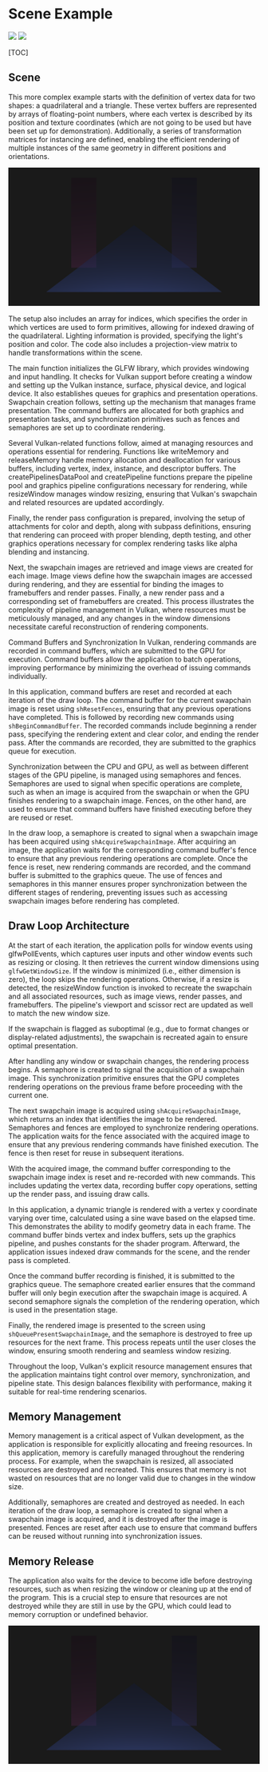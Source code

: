 # Scene Example

![](https://img.shields.io/badge/shvulkan%20|%20SINHO%20SOFTWORKS-3CFADC?style=for-the-badge&logo=&logoColor=white&labelColor=990042)
[![](https://img.shields.io/badge/GitHub_repository-3CFADC?style=for-the-badge&logo=github&logoColor=black)](https://github.com/mrsinho/shvulkan)

[TOC]

## Scene

This more complex example starts with the definition of vertex data for two shapes: a quadrilateral and a triangle. These vertex buffers are represented by arrays of floating-point numbers, where each vertex is described by its position and texture coordinates (which are not going to be used but have been set up for demonstration). Additionally, a series of transformation matrices for instancing are defined, enabling the efficient rendering of multiple instances of the same geometry in different positions and orientations.

![](./../media/alpha-blending.png)

The setup also includes an array for indices, which specifies the order in which vertices are used to form primitives, allowing for indexed drawing of the quadrilateral. Lighting information is provided, specifying the light's position and color. The code also includes a projection-view matrix to handle transformations within the scene.

The main function initializes the GLFW library, which provides windowing and input handling. It checks for Vulkan support before creating a window and setting up the Vulkan instance, surface, physical device, and logical device. It also establishes queues for graphics and presentation operations. Swapchain creation follows, setting up the mechanism that manages frame presentation. The command buffers are allocated for both graphics and presentation tasks, and synchronization primitives such as fences and semaphores are set up to coordinate rendering.

Several Vulkan-related functions follow, aimed at managing resources and operations essential for rendering. Functions like writeMemory and releaseMemory handle memory allocation and deallocation for various buffers, including vertex, index, instance, and descriptor buffers. The createPipelinesDataPool and createPipeline functions prepare the pipeline pool and graphics pipeline configurations necessary for rendering, while resizeWindow manages window resizing, ensuring that Vulkan's swapchain and related resources are updated accordingly.

Finally, the render pass configuration is prepared, involving the setup of attachments for color and depth, along with subpass definitions, ensuring that rendering can proceed with proper blending, depth testing, and other graphics operations necessary for complex rendering tasks like alpha blending and instancing.

Next, the swapchain images are retrieved and image views are created for each image. Image views define how the swapchain images are accessed during rendering, and they are essential for binding the images to framebuffers and render passes. Finally, a new render pass and a corresponding set of framebuffers are created. This process illustrates the complexity of pipeline management in Vulkan, where resources must be meticulously managed, and any changes in the window dimensions necessitate careful reconstruction of rendering components.

Command Buffers and Synchronization
In Vulkan, rendering commands are recorded in command buffers, which are submitted to the GPU for execution. Command buffers allow the application to batch operations, improving performance by minimizing the overhead of issuing commands individually.

In this application, command buffers are reset and recorded at each iteration of the draw loop. The command buffer for the current swapchain image is reset using `shResetFences`, ensuring that any previous operations have completed. This is followed by recording new commands using `shBeginCommandBuffer`. The recorded commands include beginning a render pass, specifying the rendering extent and clear color, and ending the render pass. After the commands are recorded, they are submitted to the graphics queue for execution.

Synchronization between the CPU and GPU, as well as between different stages of the GPU pipeline, is managed using semaphores and fences. Semaphores are used to signal when specific operations are complete, such as when an image is acquired from the swapchain or when the GPU finishes rendering to a swapchain image. Fences, on the other hand, are used to ensure that command buffers have finished executing before they are reused or reset.

In the draw loop, a semaphore is created to signal when a swapchain image has been acquired using `shAcquireSwapchainImage`. After acquiring an image, the application waits for the corresponding command buffer's fence to ensure that any previous rendering operations are complete. Once the fence is reset, new rendering commands are recorded, and the command buffer is submitted to the graphics queue. The use of fences and semaphores in this manner ensures proper synchronization between the different stages of rendering, preventing issues such as accessing swapchain images before rendering has completed.

## Draw Loop Architecture
At the start of each iteration, the application polls for window events using glfwPollEvents, which captures user inputs and other window events such as resizing or closing. It then retrieves the current window dimensions using `glfwGetWindowSize`. If the window is minimized (i.e., either dimension is zero), the loop skips the rendering operations. Otherwise, if a resize is detected, the resizeWindow function is invoked to recreate the swapchain and all associated resources, such as image views, render passes, and framebuffers. The pipeline's viewport and scissor rect are updated as well to match the new window size.

If the swapchain is flagged as suboptimal (e.g., due to format changes or display-related adjustments), the swapchain is recreated again to ensure optimal presentation.

After handling any window or swapchain changes, the rendering process begins. A semaphore is created to signal the acquisition of a swapchain image. This synchronization primitive ensures that the GPU completes rendering operations on the previous frame before proceeding with the current one.

The next swapchain image is acquired using `shAcquireSwapchainImage`, which returns an index that identifies the image to be rendered. Semaphores and fences are employed to synchronize rendering operations. The application waits for the fence associated with the acquired image to ensure that any previous rendering commands have finished execution. The fence is then reset for reuse in subsequent iterations.

With the acquired image, the command buffer corresponding to the swapchain image index is reset and re-recorded with new commands. This includes updating the vertex data, recording buffer copy operations, setting up the render pass, and issuing draw calls.

In this application, a dynamic triangle is rendered with a vertex y coordinate varying over time, calculated using a sine wave based on the elapsed time. This demonstrates the ability to modify geometry data in each frame. The command buffer binds vertex and index buffers, sets up the graphics pipeline, and pushes constants for the shader program. Afterward, the application issues indexed draw commands for the scene, and the render pass is completed.

Once the command buffer recording is finished, it is submitted to the graphics queue. The semaphore created earlier ensures that the command buffer will only begin execution after the swapchain image is acquired. A second semaphore signals the completion of the rendering operation, which is used in the presentation stage.

Finally, the rendered image is presented to the screen using `shQueuePresentSwapchainImage`, and the semaphore is destroyed to free up resources for the next frame. This process repeats until the user closes the window, ensuring smooth rendering and seamless window resizing.

Throughout the loop, Vulkan's explicit resource management ensures that the application maintains tight control over memory, synchronization, and pipeline state. This design balances flexibility with performance, making it suitable for real-time rendering scenarios.

## Memory Management
Memory management is a critical aspect of Vulkan development, as the application is responsible for explicitly allocating and freeing resources. In this application, memory is carefully managed throughout the rendering process. For example, when the swapchain is resized, all associated resources are destroyed and recreated. This ensures that memory is not wasted on resources that are no longer valid due to changes in the window size.

Additionally, semaphores are created and destroyed as needed. In each iteration of the draw loop, a semaphore is created to signal when a swapchain image is acquired, and it is destroyed after the image is presented. Fences are reset after each use to ensure that command buffers can be reused without running into synchronization issues.

## Memory Release
The application also waits for the device to become idle before destroying resources, such as when resizing the window or cleaning up at the end of the program. This is a crucial step to ensure that resources are not destroyed while they are still in use by the GPU, which could lead to memory corruption or undefined behavior.

![](./../media/alpha-blending.png)